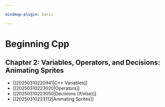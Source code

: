 ```yaml
---

mindmap-plugin: basic

---
```


# Beginning Cpp

## Chapter 2: Variables, Operators, and Decisions: Animating Sprites
- [[20250310220941|C++ Variables]]
- [[20250310223020|Operators]]
- [[20250310223050|Decisions (if/else)]]
- [[20250310223112|Animating Sprites]]